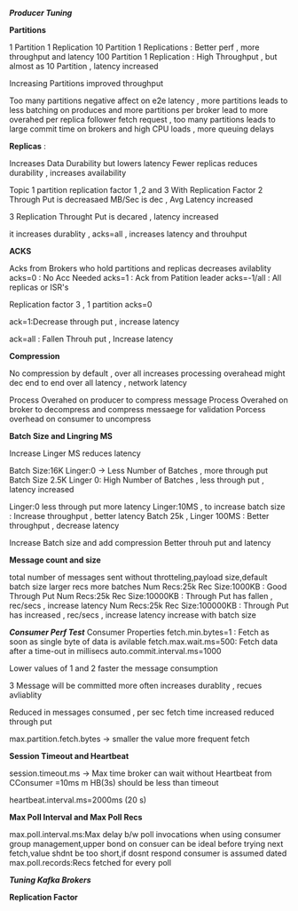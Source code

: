 ***Producer Tuning***

**Partitions**

1 Partition 1 Replication
10 Partition 1 Replications : Better perf , more throughput and latency 
100 Partition 1 Replication : High Throughput , but almost as 10 Partition , latency increased 

Increasing Partitions improved throughput 

Too many partitions negative affect on e2e latency , more partitions leads to less batching 
on produces and more partitions per broker lead to more overahed 
per replica follower fetch request , too many partitions leads to large commit time
on brokers and high CPU loads , more queuing delays 

**Replicas** : 

Increases Data Durability but lowers latency 
Fewer replicas reduces durability , increases availability 

Topic 1 partition replication factor 1 ,2 and 3 
With Replication Factor 2 Through Put is decreasaed 
MB/Sec is dec , Avg Latency increased 

3 Replication Throught Put is decared , latency increased 

it increases durablity , acks=all , increases latency and throuhput 

**ACKS**

Acks from Brokers who hold partitions and replicas
decreases avilablity
acks=0 : No Acc Needed
acks=1 : Ack from Patition leader
acks=-1/all : All replicas or ISR's 

Replication factor 3 , 1 partition 
acks=0 

ack=1:Decrease through put , increase latency 

ack=all : Fallen Throuh put , Increase latency 

**Compression** 

No compression by default , over all increases processing overahead
might dec end to end over all latency , network latency 

Process Overahed on producer to compress message
Process Overahed on broker to decompress and compress messaege for validation
Porcess overhead on consumer to uncompress

**Batch Size and Lingring MS**

Increase Linger MS reduces latency 

Batch Size:16K Linger:0 -> Less Number of Batches  , more through put
Batch Size 2.5K Linger 0: High Number of Batches , less through put , latency increased 

Linger:0 less through put more latency
Linger:10MS , to increase batch size : Increase throughput  , better latency
Batch 25k , Linger 100MS : Better throughput , decrease latency 


Increase Batch size and add compression 
Better throuh put and latency 

**Message count and size**

total number of messages sent without throtteling,payload size,default batch size
larger recs more batches
Num Recs:25k Rec Size:1000KB : Good Through Put
Num Recs:25k Rec Size:10000KB :  Through Put has fallen , rec/secs , increase latency 
Num Recs:25k Rec Size:100000KB :  Through Put has increased , rec/secs , increase latency  increase with batch size

***Consumer Perf Test***
Consumer Properties 
fetch.min.bytes=1 : Fetch as soon as single byte of data is avilable
fetch.max.wait.ms=500: Fetch data after a time-out in millisecs 
auto.commit.interval.ms=1000

Lower values of 1 and 2 faster the message consumption 

3 Message will be committed more often increases durablity , recues avliablity 

Reduced in messages consumed , per sec 
fetch time increased 
reduced through put 

max.partition.fetch.bytes -> smaller the value more frequent fetch

**Session Timeout and Heartbeat**

session.timeout.ms -> Max time broker can wait without Heartbeat from CConsumer
=10ms m HB(3s) should be less than timeout 

heartbeat.interval.ms=2000ms (20 s)

**Max Poll Interval and Max Poll Recs**

max.poll.interval.ms:Max delay b/w poll invocations when using consumer group management,upper bond on consuer can be ideal before trying next fetch,value shdnt be too short,if dosnt respond consumer is assumed dated
max.poll.records:Recs fetched for every poll

***Tuning Kafka Brokers***

**Replication Factor**

